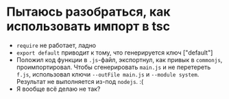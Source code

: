 Пытаюсь разобраться, как использовать импорт в tsc
==================================================

 * `require` не работает, ладно
 * `export default` приводит к тому, что генерируется ключ ["default"]
 * Положил код функции в `.js`-файл, экспортнул, как привык в `commonjs`, проимпортировал. Чтобы сгенерировать `main.js` и не перетереть `f.js`, использовал ключи `--outFile main.js` и `--module system`. Результат не выполняется из-под `nodejs`. :(
 * Я вообще всё делаю не так?
